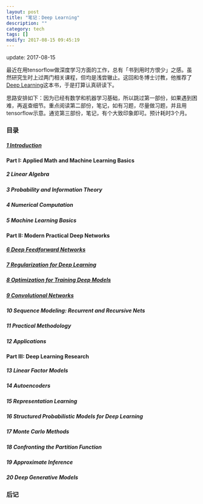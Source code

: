 ```yaml
---
layout: post
title: "笔记：Deep Learning"
description: ""
category: tech
tags: []
modify: 2017-08-15 09:45:19
---
```


update: 2017-08-15


最近在用tensorflow做深度学习方面的工作，总有「书到用时方恨少」之感。虽然研究生时上过两门相关课程，但均是浅尝辙止。这回和冬博士讨教，他推荐了[Deep Learning](http://www.deeplearningbook.org)这本书，于是打算认真研读下。

思路安排如下：因为已经有数学和机器学习基础，所以跳过第一部份，如果遇到困难，再返查细节。重点阅读第二部份，笔记，如有习题，尽量做习题，并且用tensorflow示意。通览第三部份，笔记，有个大致印象即可。预计耗时3个月。


### 目录

##### [1 Introduction](http://nbviewer.jupyter.org/github/facaiy/book_notes/blob/master/deep_learning/Introduction/note.ipynb)

#### Part I: Applied Math and Machine Learning Basics

##### 2 Linear Algebra

##### 3 Probability and Information Theory

##### 4 Numerical Computation

##### 5 Machine Learning Basics

#### Part II: Modern Practical Deep Networks

##### [6 Deep Feedforward Networks](http://nbviewer.jupyter.org/github/facaiy/book_notes/blob/master/deep_learning/Deep_Feedforward_Networks/note.ipynb)

##### [7 Regularization for Deep Learning](http://nbviewer.jupyter.org/github/facaiy/book_notes/blob/master/deep_learning/Regularization_for_Deep_Learning/note.ipynb)

##### [8 Optimization for Training Deep Models](http://nbviewer.jupyter.org/github/facaiy/book_notes/blob/master/deep_learning/Optimization_for_Training_Deep_Models/note.ipynb)

##### [9 Convolutional Networks](http://nbviewer.jupyter.org/github/facaiy/book_notes/blob/master/deep_learning/Convolutional_Networks/note.ipynb)

##### 10 Sequence Modeling: Recurrent and Recursive Nets

##### 11 Practical Methodology

##### 12 Applications

#### Part III: Deep Learning Research

##### 13 Linear Factor Models

##### 14 Autoencoders

##### 15 Representation Learning

##### 16 Structured Probabilistic Models for Deep Learning

##### 17 Monte Carlo Methods

##### 18 Confronting the Partition Function

##### 19 Approximate Inference

##### 20 Deep Generative Models


### 后记
